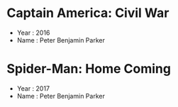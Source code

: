 # Captain America: Civil War
- Year : 2016
- Name : Peter Benjamin Parker

# Spider-Man: Home Coming
- Year : 2017
- Name : Peter Benjamin Parker
